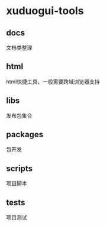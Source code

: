 <!--
 * @Author: xuziyong
 * @Date: 2021-10-31 18:15:23
 * @LastEditors: xuziyong
 * @LastEditTime: 2021-10-31 18:17:52
 * @Description: TODO
-->

# xuduogui-tools

## docs

文档类整理

## html

html快捷工具，一般需要跨域浏览器支持

## libs

发布包集合

## packages

包开发

## scripts

项目脚本

## tests

项目测试
